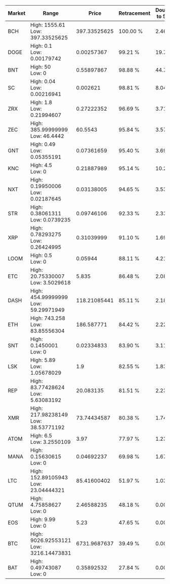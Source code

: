 | Market | Range | Price| Retracement | Doubles to 50% |
| --- | --- | --- | --- | --- |
| BCH | High: 1555.61<br />Low: 397.33525625 | 397.33525625 | 100.00 % | 2.46 |
| DOGE | High: 0.1<br />Low: 0.00179742 | 0.00257367 | 99.21 % | 19.78 |
| BNT | High: 50<br />Low: 0 | 0.55897867 | 98.88 % | 44.72 |
| SC | High: 0.04<br />Low: 0.00216941 | 0.002621 | 98.81 % | 8.04 |
| ZRX | High: 1.8<br />Low: 0.21994607 | 0.27222352 | 96.69 % | 3.71 |
| ZEC | High: 385.99999999<br />Low: 46.4442 | 60.5543 | 95.84 % | 3.57 |
| GNT | High: 0.49<br />Low: 0.05355191 | 0.07361659 | 95.40 % | 3.69 |
| KNC | High: 4.5<br />Low: 0 | 0.21887989 | 95.14 % | 10.28 |
| NXT | High: 0.19950006<br />Low: 0.02187645 | 0.03138005 | 94.65 % | 3.53 |
| STR | High: 0.38061311<br />Low: 0.0739235 | 0.09746106 | 92.33 % | 2.33 |
| XRP | High: 0.78293275<br />Low: 0.26424995 | 0.31039999 | 91.10 % | 1.69 |
| LOOM | High: 0.5<br />Low: 0 | 0.05944 | 88.11 % | 4.21 |
| ETC | High: 20.75330007<br />Low: 3.5029618 | 5.835 | 86.48 % | 2.08 |
| DASH | High: 454.99999999<br />Low: 59.29971949 | 118.21085441 | 85.11 % | 2.18 |
| ETH | High: 743.258<br />Low: 83.85556304 | 186.587771 | 84.42 % | 2.22 |
| SNT | High: 0.1450001<br />Low: 0 | 0.02334833 | 83.90 % | 3.11 |
| LSK | High: 5.89<br />Low: 1.05678029 | 1.9 | 82.55 % | 1.83 |
| REP | High: 83.77428624<br />Low: 5.63083192 | 20.083135 | 81.51 % | 2.23 |
| XMR | High: 217.98238149<br />Low: 38.53771192 | 73.74434587 | 80.38 % | 1.74 |
| ATOM | High: 6.5<br />Low: 3.2550109 | 3.97 | 77.97 % | 1.23 |
| MANA | High: 0.15630615<br />Low: 0 | 0.04692237 | 69.98 % | 1.67 |
| LTC | High: 152.89105943<br />Low: 23.04444321 | 85.41600402 | 51.97 % | 1.03 |
| QTUM | High: 4.75858627<br />Low: 0 | 2.46588235 | 48.18 % | 0.00 |
| EOS | High: 9.99<br />Low: 0 | 5.23 | 47.65 % | 0.00 |
| BTC | High: 9026.92553121<br />Low: 3216.14473831 | 6731.9687637 | 39.49 % | 0.00 |
| BAT | High: 0.49743087<br />Low: 0 | 0.35892532 | 27.84 % | 0.00 |
